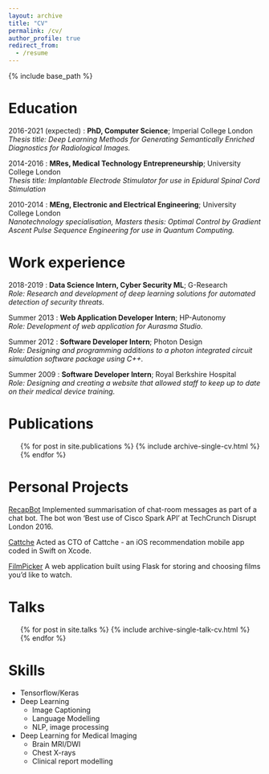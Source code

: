 ```yaml
---
layout: archive
title: "CV"
permalink: /cv/
author_profile: true
redirect_from:
  - /resume
---
```


{% include base_path %}

Education
======
2016-2021 (expected)
:   **PhD, Computer Science**; Imperial College London\
    *Thesis title: Deep Learning Methods for Generating Semantically Enriched Diagnostics for Radiological Images.*

2014-2016
:   **MRes, Medical Technology Entrepreneurship**; University College London\
    *Thesis title:  Implantable Electrode Stimulator for use in Epidural Spinal Cord Stimulation*
    
2010-2014
:   **MEng, Electronic and Electrical Engineering**; University College London\
    *Nanotechnology specialisation, Masters thesis: Optimal Control by Gradient Ascent Pulse Sequence Engineering for use in Quantum Computing.*

Work experience
======
2018-2019
:   **Data Science Intern, Cyber Security ML**; G-Research\
    *Role: Research and development of deep learning solutions for automated detection of security threats.*
  
Summer 2013
:   **Web Application Developer Intern**; HP-Autonomy\
    *Role: Development of web application for Aurasma Studio.*

Summer 2012
:   **Software Developer Intern**; Photon Design\
    *Role: Designing and programming additions to a photon integrated circuit simulation software package using C++.*

Summer 2009
:   **Software Developer Intern**; Royal Berkshire Hospital\
    *Role: Designing and creating a website that allowed staff to keep up to date on their medical device training.*
    
Publications
======
  <ul>{% for post in site.publications %}
    {% include archive-single-cv.html %}
  {% endfor %}</ul>

Personal Projects
======
[RecapBot](https://devpost.com/software/hackathon-chat) Implemented summarisation of chat-room messages as part of a chat bot. The bot won ‘Best use of Cisco Spark API’ at TechCrunch Disrupt London 2016.

[Cattche](https://github.com/Asselinka/coolbeans) Acted as CTO of Cattche - an iOS recommendation mobile app coded in Swift on Xcode.

[FilmPicker](https://github.com/kasimayy/FilmPicker) A web application built using Flask for storing and choosing films you’d like to watch.

Talks
======
  <ul>{% for post in site.talks %}
    {% include archive-single-talk-cv.html %}
  {% endfor %}</ul>

Skills
======
* Tensorflow/Keras
* Deep Learning
  * Image Captioning
  * Language Modelling
  * NLP, image processing
* Deep Learning for Medical Imaging
  * Brain MRI/DWI
  * Chest X-rays
  * Clinical report modelling
